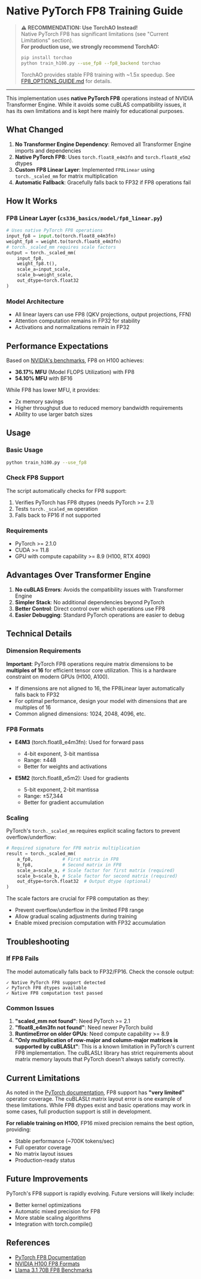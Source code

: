 # Native PyTorch FP8 Training Guide

> **⚠️ RECOMMENDATION: Use TorchAO Instead!**  
> Native PyTorch FP8 has significant limitations (see "Current Limitations" section).  
> **For production use, we strongly recommend TorchAO:**
> ```bash
> pip install torchao
> python train_h100.py --use_fp8 --fp8_backend torchao
> ```
> TorchAO provides stable FP8 training with ~1.5x speedup. See [FP8_OPTIONS_GUIDE.md](FP8_OPTIONS_GUIDE.md) for details.

---

This implementation uses **native PyTorch FP8** operations instead of NVIDIA Transformer Engine. While it avoids some cuBLAS compatibility issues, it has its own limitations and is kept here mainly for educational purposes.

## What Changed

1. **No Transformer Engine Dependency**: Removed all Transformer Engine imports and dependencies
2. **Native PyTorch FP8**: Uses `torch.float8_e4m3fn` and `torch.float8_e5m2` dtypes
3. **Custom FP8 Linear Layer**: Implemented `FP8Linear` using `torch._scaled_mm` for matrix multiplication
4. **Automatic Fallback**: Gracefully falls back to FP32 if FP8 operations fail

## How It Works

### FP8 Linear Layer (`cs336_basics/model/fp8_linear.py`)
```python
# Uses native PyTorch FP8 operations
input_fp8 = input.to(torch.float8_e4m3fn)
weight_fp8 = weight.to(torch.float8_e4m3fn)
# torch._scaled_mm requires scale factors
output = torch._scaled_mm(
    input_fp8, 
    weight_fp8.t(), 
    scale_a=input_scale,
    scale_b=weight_scale,
    out_dtype=torch.float32
)
```

### Model Architecture
- All linear layers can use FP8 (QKV projections, output projections, FFN)
- Attention computation remains in FP32 for stability
- Activations and normalizations remain in FP32

## Performance Expectations

Based on [NVIDIA's benchmarks](https://catalog.ngc.nvidia.com/orgs/nvidia/teams/dgxc-benchmarking/resources/llama31-70b-dgxc-benchmarking-a), FP8 on H100 achieves:
- **36.17% MFU** (Model FLOPS Utilization) with FP8
- **54.10% MFU** with BF16

While FP8 has lower MFU, it provides:
- 2x memory savings
- Higher throughput due to reduced memory bandwidth requirements
- Ability to use larger batch sizes

## Usage

### Basic Usage
```bash
python train_h100.py --use_fp8
```

### Check FP8 Support
The script automatically checks for FP8 support:
1. Verifies PyTorch has FP8 dtypes (needs PyTorch >= 2.1)
2. Tests `torch._scaled_mm` operation
3. Falls back to FP16 if not supported

### Requirements
- PyTorch >= 2.1.0
- CUDA >= 11.8
- GPU with compute capability >= 8.9 (H100, RTX 4090)

## Advantages Over Transformer Engine

1. **No cuBLAS Errors**: Avoids the compatibility issues with Transformer Engine
2. **Simpler Stack**: No additional dependencies beyond PyTorch
3. **Better Control**: Direct control over which operations use FP8
4. **Easier Debugging**: Standard PyTorch operations are easier to debug

## Technical Details

### Dimension Requirements
**Important**: PyTorch FP8 operations require matrix dimensions to be **multiples of 16** for efficient tensor core utilization. This is a hardware constraint on modern GPUs (H100, A100).

- If dimensions are not aligned to 16, the FP8Linear layer automatically falls back to FP32
- For optimal performance, design your model with dimensions that are multiples of 16
- Common aligned dimensions: 1024, 2048, 4096, etc.

### FP8 Formats
- **E4M3** (torch.float8_e4m3fn): Used for forward pass
  - 4-bit exponent, 3-bit mantissa
  - Range: ±448
  - Better for weights and activations
  
- **E5M2** (torch.float8_e5m2): Used for gradients
  - 5-bit exponent, 2-bit mantissa  
  - Range: ±57,344
  - Better for gradient accumulation

### Scaling
PyTorch's `torch._scaled_mm` requires explicit scaling factors to prevent overflow/underflow:
```python
# Required signature for FP8 matrix multiplication
result = torch._scaled_mm(
    a_fp8,           # First matrix in FP8
    b_fp8,           # Second matrix in FP8  
    scale_a=scale_a, # Scale factor for first matrix (required)
    scale_b=scale_b, # Scale factor for second matrix (required)
    out_dtype=torch.float32  # Output dtype (optional)
)
```

The scale factors are crucial for FP8 computation as they:
- Prevent overflow/underflow in the limited FP8 range
- Allow gradual scaling adjustments during training
- Enable mixed precision computation with FP32 accumulation

## Troubleshooting

### If FP8 Fails
The model automatically falls back to FP32/FP16. Check the console output:
```
✓ Native PyTorch FP8 support detected
✓ PyTorch FP8 dtypes available
✓ Native FP8 computation test passed
```

### Common Issues
1. **"scaled_mm not found"**: Need PyTorch >= 2.1
2. **"float8_e4m3fn not found"**: Need newer PyTorch build
3. **RuntimeError on older GPUs**: Need compute capability >= 8.9
4. **"Only multiplication of row-major and column-major matrices is supported by cuBLASLt"**: This is a known limitation in PyTorch's current FP8 implementation. The cuBLASLt library has strict requirements about matrix memory layouts that PyTorch doesn't always satisfy correctly.

## Current Limitations

As noted in the [PyTorch documentation](https://pytorch.org/docs/stable/tensors.html), FP8 support has **"very limited"** operator coverage. The cuBLASLt matrix layout error is one example of these limitations. While FP8 dtypes exist and basic operations may work in some cases, full production support is still in development.

**For reliable training on H100**, FP16 mixed precision remains the best option, providing:
- Stable performance (~700K tokens/sec)
- Full operator coverage
- No matrix layout issues
- Production-ready status

## Future Improvements

PyTorch's FP8 support is rapidly evolving. Future versions will likely include:
- Better kernel optimizations
- Automatic mixed precision for FP8
- More stable scaling algorithms
- Integration with torch.compile()

## References

- [PyTorch FP8 Documentation](https://pytorch.org/docs/stable/generated/torch.float8_e4m3fn.html)
- [NVIDIA H100 FP8 Formats](https://docs.nvidia.com/deeplearning/transformer-engine/user-guide/examples/fp8_primer.html)
- [Llama 3.1 70B FP8 Benchmarks](https://catalog.ngc.nvidia.com/orgs/nvidia/teams/dgxc-benchmarking/resources/llama31-70b-dgxc-benchmarking-a)